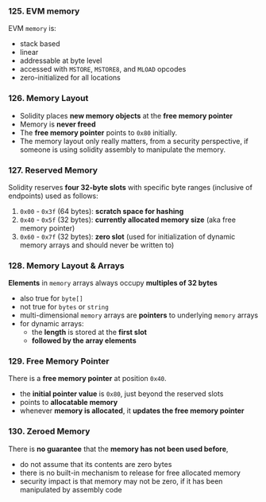 ### 125. EVM memory

EVM `memory` is:
- stack based
- linear
- addressable at byte level
- accessed with `MSTORE`, `MSTORE8`, and `MLOAD` opcodes
- zero-initialized for all locations

### 126. Memory Layout

- Solidity places **new memory objects** at the **free memory pointer**
- Memory is **never freed**
- The **free memory pointer** points to `0x80` initially.
- The memory layout only really matters, from a security perspective, if someone is using solidity assembly to manipulate the memory.
### 127. Reserved Memory

Solidity reserves **four 32-byte slots** with specific byte ranges (inclusive of endpoints) used as follows:
1. `0x00` - `0x3f` (64 bytes): **scratch space for hashing**
2. `0x40` - `0x5f` (32 bytes): **currently allocated memory size** (aka free memory pointer)
3. `0x60` - `0x7f` (32 bytes): **zero slot** (used for initialization of dynamic memory arrays and should never be written to)

### 128. Memory Layout & Arrays

**Elements** in `memory` arrays always occupy **multiples of 32 bytes**
- also true for `byte[]`
- not true for `bytes` or `string`
- multi-dimensional `memory` arrays are **pointers** to underlying `memory` arrays
- for dynamic arrays:
    - the **length** is stored at the **first slot**
    - **followed by the array elements**

### 129. Free Memory Pointer

There is a **free memory pointer** at position `0x40`.
- the **initial pointer value** is `0x80`, just beyond the reserved slots
- points to **allocatable memory**
- whenever **memory is allocated**, it **updates the free memory pointer**

### 130. Zeroed Memory

There is **no guarantee** that the **memory has not been used before**,
- do not assume that its contents are zero bytes
- there is no built-in mechanism to release for free allocated memory
- security impact is that memory may not be zero, if it has been manipulated by assembly code
